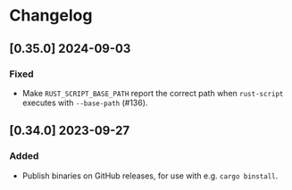# Changelog

## [0.35.0] 2024-09-03
### Fixed
- Make `RUST_SCRIPT_BASE_PATH` report the correct path when `rust-script` executes with `--base-path` (#136).

## [0.34.0] 2023-09-27
### Added
- Publish binaries on GitHub releases, for use with e.g. `cargo binstall`.
